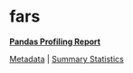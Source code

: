 # fars

[**Pandas Profiling Report**](https://epistasislab.github.io/penn-ml-benchmarks/profile/fars.html)

[Metadata](metadata.yaml) | [Summary Statistics](summary_stats.tsv)

